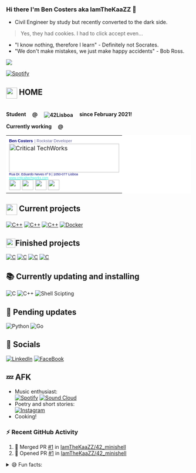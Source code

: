 ### Hi there I'm Ben Costers aka IamTheKaaZZ 👋

- Civil Engineer by study but recently converted to the dark side.

 > Yes, they had cookies.  I had to click accept even...

- "I know nothing, therefore I learn" - Definitely not Socrates.
- "We don't make mistakes, we just make happy accidents" - Bob Ross.

<a href="https://github.com/anuraghazra/github-readme-stats">
  <img align="center" src="https://github-readme-stats.vercel.app/api/top-langs/?username=IamTheKaaZZ&layout=compact&theme=dark" />
</a>

[![Spotify](https://spotify-player-eziirevhv-iamthekaazz.vercel.app/api/spotify)](https://open.spotify.com/user/314gevvqikmuymgcp2aav7rozsfa?si=36308264230745d4)

## <img width=30px height=30px align="top" src="https://emojis.slackmojis.com/emojis/images/1476969053/1263/terminal.png?1476969053"> HOME

<p align=left><br><b>Student&emsp; @ &emsp;<img align="center" alt="42Lisboa" src="https://img.shields.io/badge/-Lisboa-black?style=for-the-badge&logo=42" href="https://www.42lisboa.com/en/">
&emsp;since February 2021!</b>
</p>

<p align=left><b>Currently working&emsp; @</b>
 <table style="background-color:#FFFF"><tbody><tr><td> <span style="color: rgb(0, 0, 120); font-size: 11px; white-space: nowrap; font-family: Arial, 'Helvetica Neue', Helvetica, sans-serif; font-weight: bold;">Ben Costers</span> <span   style="color: #666699; font-size: 11px; white-space: nowrap; font-family: Arial, 'Helvetica Neue', Helvetica, sans-serif;"> | Rockstar Developer</span>  <br/>  <img src="https://ctwtetris.blob.core.windows.net/publicimages/logo-ctw-2.png" alt="Critical TechWorks" width="300" height="78"/> <br/> <span style="color: rgb(0, 0, 120); font-size: 9px; font-family: Arial, 'Helvetica Neue', Helvetica, sans- serif;">Rua Dr. Eduardo Neves nº 9 | 1050-077 Lisboa</span> <br/> <a href="https://www.criticaltechworks.com/" target="_blank" title="Critical TechWorks" style="color: rgb(41, 231, 214); font-size: 9px;   font-family: Arial, 'Helvetica Neue', Helvetica, sans-serif;"> www.criticaltechworks.com </a> <br/> <a href="https://www.instagram.com/criticaltechworks/" target="_blank" title="Critical TechWorks @       Instagram" style="text-decoration: none; color: #fff;"> <img src="https://ctwtetris.blob.core.windows.net/publicimages/icon-inst.png" alt="Critical TechWorks @ Instagram" width="31" height="28"/> </a> <a  href="https://www.linkedin.com/company/criticaltechworks/" target="_blank" title="Critical TechWorks @ LinkedIn" style="text-decoration: none; color: #fff;"> <img src="https://ctwtetris.blob.core.windows.net/publicimages/icon-in.png" alt="Critical TechWorks @ LinkedIn" width="31" height="28"/> </a> <a href="https://twitter.com/ctechworks" target="_blank" title="Critical TechWorks @ Twitter" style="text-   decoration: none; color: #fff;"> <img src="https://ctwtetris.blob.core.windows.net/publicimages/icon-twitter.png" alt="Critical TechWorks @ Twitter" width="31" height="28"/> </a> <a href="https://www.     facebook.com/CriticalTechWorks/" target="_blank" title="Critical TechWorks @ Facebook" style="color: #fff;"> <img src="https://ctwtetris.blob.core.windows.net/publicimages/icon-fb.png" alt="Critical       TechWorks @ Facebook" width="31" height="28"/> </a></td></tr></tbody></table>
</p>

## <img width=30px height=30px align="top" src="https://emojis.slackmojis.com/emojis/images/1597609868/10096/laptop_parrot.gif?1597609868"> Current projects

[![C++](https://img.shields.io/badge/-CPP__MODULES-green?style=for-the-badge&logo=c%2B%2B&logoColor=white)](https://github.com/IamTheKaaZZ/cpp_modules)
[![C++](https://img.shields.io/badge/-CPP__MODULES__UPGRADED-green?style=for-the-badge&logo=c%2B%2B&logoColor=white)](https://github.com/IamTheKaaZZ/cpp_modules_upgraded)
[![C++](https://img.shields.io/badge/-FT__CONTAINERS-green?style=for-the-badge&logo=c%2B%2B&logoColor=white)](https://github.com/IamTheKaaZZ/cpp_modules)
[![Docker](https://img.shields.io/badge/-INCEPTION-2CA5E0?style=for-the-badge&logo=docker&logoColor=white)](https://github.com/IamTheKaaZZ/cpp_modules)
## <img width=25px height=25px align="top" src="https://emojis.slackmojis.com/emojis/images/1572051614/7000/yes.png?1572051614">Finished projects

[![C](https://img.shields.io/badge/-minishell-blue?style=for-the-badge&logo=c&logoColor=white)](https://github.com/IamTheKaaZZ/42_minishell)
[![C](https://img.shields.io/badge/-philosophers-blue?style=for-the-badge&logo=c&logoColor=white)](https://github.com/IamTheKaaZZ/philosophers)
[![C](https://img.shields.io/badge/-pipex-blue?style=for-the-badge&logo=c&logoColor=white)](https://github.com/IamTheKaaZZ/pipex)
[![C](https://img.shields.io/badge/-cub3D-blue?style=for-the-badge&logo=c&logoColor=white)](https://github.com/IamTheKaaZZ/cub3d)

## 📚 Currently updating and installing

![C](https://img.shields.io/badge/C-00599C?style=for-the-badge&logo=c&logoColor=white)
![C++](https://img.shields.io/badge/C%2B%2B-00599C?style=for-the-badge&logo=c%2B%2B&logoColor=white)
![Shell Scipting](https://img.shields.io/badge/Shell_Script-121011?style=for-the-badge&logo=gnu-bash&logoColor=white)

## 🔄 Pending updates

![Python](https://img.shields.io/badge/Python-FFD43B?style=for-the-badge&logo=python&logoColor=darkgreen)
![Go](https://img.shields.io/badge/Go-00ADD8?style=for-the-badge&logo=go&logoColor=white)

## 💬 Socials

[![LinkedIn](https://img.shields.io/badge/linkedin-%230077B5.svg?style=for-the-badge&logo=linkedin&logoColor=white)](https://www.linkedin.com/in/ben-costers-72634413a)
[![FaceBook](https://img.shields.io/badge/Facebook-1877F2?style=for-the-badge&logo=facebook&logoColor=white)](https://www.facebook.com/ben.costers/)

## 💤 AFK

- Music enthusiast: <br>
[![Spotify](https://img.shields.io/badge/Spotify-1ED760?style=for-the-badge&logo=spotify&logoColor=white)](https://open.spotify.com/user/314gevvqikmuymgcp2aav7rozsfa?si=eaba64fc2a6d4c20)
[![Sound Cloud](https://img.shields.io/badge/sound%20cloud-FF5500?style=for-the-badge&logo=soundcloud&logoColor=white)](https://soundcloud.com/the-b4nk)
- Poetry and short stories: <br>
[![Instagram](https://img.shields.io/badge/@nullius__poetry__stories-%23E4405F.svg?style=for-the-badge&logo=Instagram&logoColor=white)](https://www.instagram.com/nullius_poetry_stories/)
- Cooking!

### ⚡ Recent GitHub Activity
  <!--START_SECTION:activity-->
1. 🎉 Merged PR [#1](https://github.com/IamTheKaaZZ/42_minishell/pull/1) in [IamTheKaaZZ/42_minishell](https://github.com/IamTheKaaZZ/42_minishell)
2. 💪 Opened PR [#1](https://github.com/IamTheKaaZZ/42_minishell/pull/1) in [IamTheKaaZZ/42_minishell](https://github.com/IamTheKaaZZ/42_minishell)
  <!--END_SECTION:activity-->

<details>
 <summary>😅 Fun facts: </summary>
<ul>
 <li>My profile pic may be a refined culture reference.</li>
 <li>Yes, my profile name is indeed a gamertag!</li>
 <li>Add me on Discord for more mature gamertags!</li>
 <img align="center" alt="discord" src="https://img.shields.io/badge/ownedbiotch%238628-%237289DA.svg?style=for-the-badge&logo=discord&logoColor=white">
 <li><a href="https://www.youtube.com/watch?v=dQw4w9WgXcQ">Yes, I'm very mature.</a></li>
</ul>
</details>
